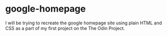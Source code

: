 # google-homepage
I will be trying to recreate the google homepage site using plain HTML and CSS as a part of my first project on the The Odin Project.
